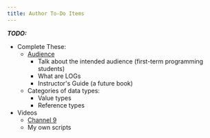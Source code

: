 ```yaml
---
title: Author To-Do Items
---
```

***TODO:***

* Complete These:
  * [Audience](audience.md)
    * Talk about the intended audience (first-term programming students)
    * What are LOGs
    * Instructor's Guide (a future book)
  * Categories of data types:
    * Value types
    * Reference types
* Videos
  * [Channel 9](../Video/ReadMe.md)
  * My own scripts
